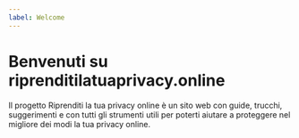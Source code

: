 ```yaml
---
label: Welcome
---
```



# Benvenuti su riprenditilatuaprivacy.online

Il progetto Riprenditi la tua privacy online è un sito web con guide, trucchi, suggerimenti e con tutti gli strumenti utili per poterti aiutare a proteggere nel migliore dei modi la tua privacy online.
